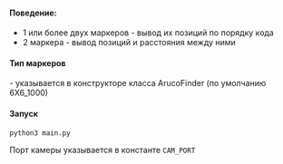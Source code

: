 #### Поведение:
* 1 или более двух маркеров - вывод их позиций по порядку кода
* 2 маркера - вывод позиций и расстояния между ними

#### Тип маркеров
\- указывается в конструкторе класса ArucoFinder (по умолчанию 6X6_1000)

#### Запуск
```
python3 main.py
```
Порт камеры указывается в константе ```CAM_PORT```
